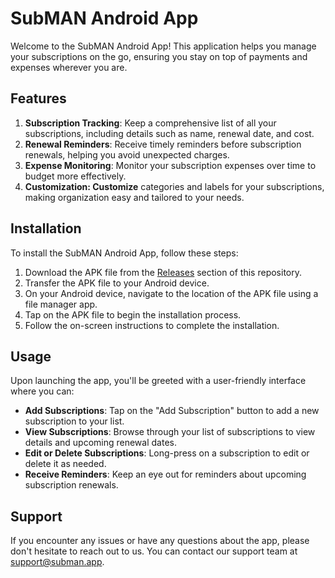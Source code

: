 # SubMAN Android App
Welcome to the SubMAN Android App! This application helps you manage your subscriptions on the go, ensuring you stay on top of payments and expenses wherever you are.

## Features
1. **Subscription Tracking**: Keep a comprehensive list of all your subscriptions, including details such as name, renewal date, and cost.
2. **Renewal Reminders**: Receive timely reminders before subscription renewals, helping you avoid unexpected charges.
3. **Expense Monitoring**: Monitor your subscription expenses over time to budget more effectively.
4. **Customization: Customize** categories and labels for your subscriptions, making organization easy and tailored to your needs.

## Installation
To install the SubMAN Android App, follow these steps:

1. Download the APK file from the [Releases](https://github.com/SubMAN2-0/mobile-app-public/releases) section of this repository.
2. Transfer the APK file to your Android device.
3. On your Android device, navigate to the location of the APK file using a file manager app.
4. Tap on the APK file to begin the installation process.
5. Follow the on-screen instructions to complete the installation.

## Usage
Upon launching the app, you'll be greeted with a user-friendly interface where you can:

 * **Add Subscriptions**: Tap on the "Add Subscription" button to add a new subscription to your list.
 * **View Subscriptions**: Browse through your list of subscriptions to view details and upcoming renewal dates.
 * **Edit or Delete Subscriptions**: Long-press on a subscription to edit or delete it as needed.
 * **Receive Reminders**: Keep an eye out for reminders about upcoming subscription renewals.

## Support
If you encounter any issues or have any questions about the app, please don't hesitate to reach out to us. You can contact our support team at support@subman.app.


